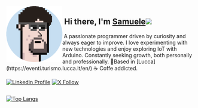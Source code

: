 <img align="left" width="150" height="150" alt="Samuele Scatena" src="./img/me.gif"/>

## &nbsp;Hi there, I'm [Samuele][homepage]<img src="https://media.giphy.com/media/hvRJCLFzcasrR4ia7z/giphy.gif" width="30px"/>

<p>&nbsp;A passionate programmer driven by curiosity and always eager to improve. I love experimenting with new technologies and enjoy exploring IoT with Arduino. Constantly seeking growth, both personally and professionally. 📍Based in [Lucca](https://eventi.turismo.lucca.it/en/) ☕️ Coffe addicted.</p>


<div align="left">
  
[![Linkedin Profile](https://img.shields.io/badge/my_profile-grey?style=for-the-badge&logo=linkedin)][linkedin]
[![X Follow](https://img.shields.io/badge/follow_me-gray?style=for-the-badge&logo=X)][linkedin]

</div>

<div style="display: flex; flex-direction: row "> 
  
  [![Top Langs](https://github-readme-stats.vercel.app/api/top-langs/?username=zanzarone&layout=compact&theme=vision-friendly-dark)](https://github.com/anuraghazra/github-readme-stats)

</div>

<!-- [![GitHub Streak](https://streak-stats.demolab.com/?user=zanzarone&theme=dark)](https://git.io/streak-stats) -->

[homepage]: #
[linkedin]: samuele.scatena@gmail.com
